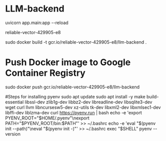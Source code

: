 # LLM-backend

uvicorn app.main:app --reload

reliable-vector-429905-e8

sudo docker build -t gcr.io/reliable-vector-429905-e8/llm-backend .

# Push Docker image to Google Container Registry
sudo docker push gcr.io/reliable-vector-429905-e8/llm-backend


#Steps for installing pyenv 
sudo apt update
sudo apt install -y make build-essential libssl-dev zlib1g-dev libbz2-dev libreadline-dev libsqlite3-dev wget curl llvm libncursesw5-dev xz-utils tk-dev libxml2-dev libxmlsec1-dev libffi-dev liblzma-dev
curl https://pyenv.run | bash
echo -e 'export PYENV_ROOT="$HOME/.pyenv"\nexport PATH="$PYENV_ROOT/bin:$PATH"' >> ~/.bashrc
echo -e 'eval "$(pyenv init --path)"\neval "$(pyenv init -)"' >> ~/.bashrc
exec "$SHELL"
pyenv --version
